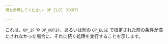 ```yaml
---
項を参照してください：OP_ELSE (0X67)

---
```

これは、`OP_IF` や `OP_NOTIF`、あるいは別の `OP_ELSE` で指定された前の条件が満たされなかった場合に、それに続く処理を実行することを示します。